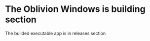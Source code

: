 <h1>The Oblivion Windows is building section</h1>
<p>The builded executable app is in releases section</p>

